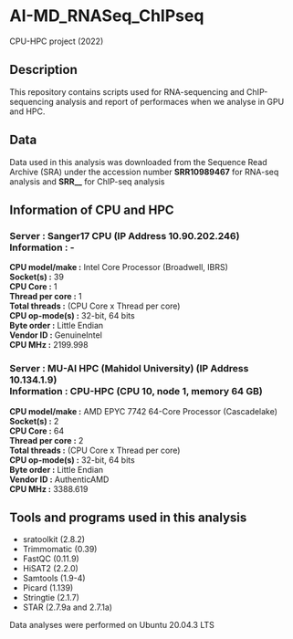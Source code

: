 # AI-MD_RNASeq_ChIPseq
CPU-HPC project (2022)

## Description
This repository contains scripts used for RNA-sequencing and ChIP-sequencing analysis and report of performaces when we analyse in GPU and HPC.

## Data
Data used in this analysis was downloaded from the Sequence Read Archive (SRA) under the accession number **SRR10989467** for RNA-seq analysis and **SRR__** for ChIP-seq analysis

## Information of CPU and HPC
### Server : Sanger17 CPU (IP Address 10.90.202.246)<br>Information : -
**CPU model/make :** Intel Core Processor (Broadwell, IBRS)<br>
**Socket(s) :** 39<br>
**CPU Core :** 1<br>
**Thread per core :** 1<br>
**Total threads :** (CPU Core x Thread per core)<br>
**CPU op-mode(s) :** 32-bit, 64 bits<br>
**Byte order :** Little Endian<br>
**Vendor ID :** GenuineIntel<br>
**CPU MHz :** 2199.998

### Server : MU-AI HPC (Mahidol University) (IP Address 10.134.1.9)<br>Information : CPU-HPC (CPU 10, node 1, memory 64 GB)
**CPU model/make :** AMD EPYC 7742 64-Core Processor (Cascadelake)<br>
**Socket(s) :** 2<br>
**CPU Core :** 64<br>
**Thread per core :** 2<br>
**Total threads :** (CPU Core x Thread per core)<br>
**CPU op-mode(s) :** 32-bit, 64 bits<br>
**Byte order :** Little Endian<br>
**Vendor ID :** AuthenticAMD<br>
**CPU MHz :** 3388.619

## Tools and programs used in this analysis
- sratoolkit (2.8.2)
- Trimmomatic (0.39)
- FastQC (0.11.9)
- HiSAT2 (2.2.0)
- Samtools (1.9-4)
- Picard (1.139)
- Stringtie (2.1.7)
- STAR (2.7.9a and 2.7.1a)

Data analyses were performed on Ubuntu 20.04.3 LTS
